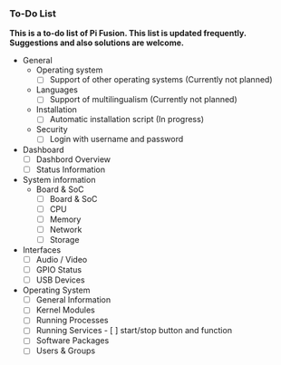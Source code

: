 ### To-Do List
**This is a to-do list of Pi Fusion. This list is updated frequently. Suggestions and also solutions are welcome.**
- General
  - Operating system
    - [ ] Support of other operating systems (Currently not planned)
  - Languages
    - [ ] Support of multilingualism (Currently not planned)
  - Installation
    - [ ] Automatic installation script (In progress)
  - Security
    - [ ] Login with username and password
- Dashboard
  - [ ] Dashbord Overview
  - [ ] Status Information
- System information
  - Board & SoC
    - [ ] Board & SoC
    - [ ] CPU
    - [ ] Memory
    - [ ] Network
    - [ ] Storage
 - Interfaces
   - [ ] Audio / Video
   - [ ] GPIO Status
   - [ ] USB Devices
 - Operating System
   - [ ] General Information
   - [ ] Kernel Modules
   - [ ] Running Processes
   - [ ] Running Services
         - [ ] start/stop button and function
   - [ ] Software Packages
   - [ ] Users & Groups
